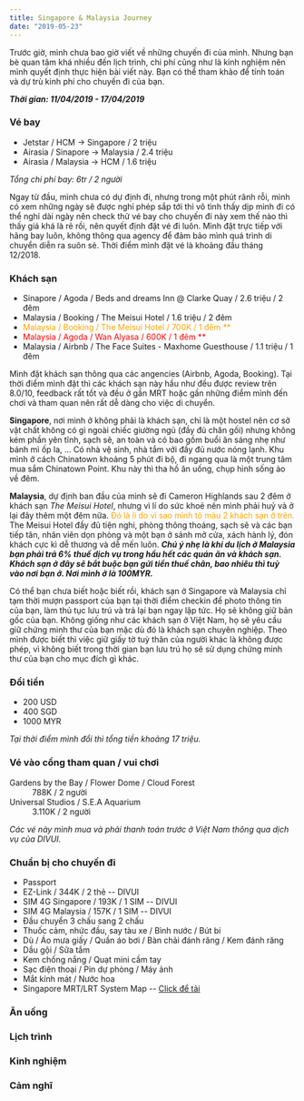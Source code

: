 ```yaml
---
title: Singapore & Malaysia Journey
date: "2019-05-23"
---
```

Trước giờ, mình chưa bao giờ viết về những chuyến đi của mình. Nhưng bạn bè quan tâm khá nhiều đến lịch trình, chi phí cũng như là kinh nghiệm nên mình quyết định thực hiện bài viết này. Bạn có thể tham khảo để tính toán và dự trù kinh phí cho chuyến đi của bạn.

***Thời gian: 11/04/2019 - 17/04/2019***

### Vé bay
* Jetstar / HCM → Singapore / 2 triệu
* Airasia / Sinapore → Malaysia / 2.4 triệu
* Airasia / Malaysia → HCM / 1.6 triệu

*Tổng chi phí bay: 6tr / 2 người*

Ngay từ đầu, mình chưa có dự định đi, nhưng trong một phút rãnh rỗi, mình có xem những ngày sẽ được nghỉ phép sắp tới thì vô tình thấy dịp mình đi có thể nghỉ dài ngày nên check thử vé bay cho chuyến đi này xem thế nào thì thấy giá khá là rẻ rồi, nên quyết định đặt vé đi luôn. Mình đặt trực tiếp với hãng bay luôn, không thông qua agency để đảm bảo mình quá trình di chuyển diễn ra suôn sẻ. Thời điểm mình đặt vé là khoảng đầu tháng 12/2018.

### Khách sạn
* Sinapore / Agoda / Beds and dreams Inn @ Clarke Quay / 2.6 triệu / 2 đêm
* Malaysia / Booking / The Meisui Hotel / 1.6 triệu / 2 đêm
* <span style="color:orange">Malaysia / Booking / The Meisui Hotel / 700K / 1 đêm **</span>
* <span style="color:red">Malaysia / Agoda / Wan Alyasa / 600K / 1 đêm **</span>
* Malaysia / Airbnb / The Face Suites - Maxhome Guesthouse / 1.1 triệu / 1 đêm

Mình đặt khách sạn thông qua các angencies (Airbnb, Agoda, Booking). Tại thời điểm mình đặt thì các khách sạn này hầu như đều được review trên 8.0/10, feedback rất tốt và đều ở gần MRT hoặc gần những điểm mình đến chơi và tham quan nên rất dễ dàng cho việc di chuyển.

**Singapore**, nơi mình ở không phải là khách sạn, chỉ là một hostel nên cơ sở vật chất không có gì ngoài chiếc giường ngủ (đầy đủ chăn gối) nhưng không kém phần yên tĩnh, sạch sẽ, an toàn và có bao gồm buổi ăn sáng nhẹ như bánh mì ốp la, ... Có nhà vệ sinh, nhà tắm với đầy đủ nước nóng lạnh. Khu mình ở cách Chinatown khoảng 5 phút đi bộ, đi ngang qua là một trung tâm mua sắm Chinatown Point. Khu này thì tha hồ ăn uống, chụp hình sống ảo về đêm.

**Malaysia**, dự định ban đầu của mình sẽ đi Cameron Highlands sau 2 đêm ở khách sạn *The Meisui Hotel*, nhưng vì lí do sức khoẻ nên mình phải huỷ và ở lại đây thêm một đêm nữa. <span style="color:orange">Đó là lí do vì sao mình tô màu 2 khách sạn ở trên.</span> The Meisui Hotel đầy đủ tiện nghi, phòng thông thoáng, sạch sẽ và các bạn tiếp tân, nhân viên dọn phòng và một bạn ở sảnh mở cửa, xách hành lý, đón khách cực kì dễ thương và dễ mến luôn. ***Chú ý nhẹ là khi du lịch ở Malaysia bạn phải trả 6% thuế dịch vụ trong hầu hết các quán ăn và khách sạn. Khách sạn ở đây sẽ bắt buộc bạn gửi tiền thuế chân, bao nhiêu thì tuỳ vào nơi bạn ở. Nơi mình ở là 100MYR.***

Có thể bạn chưa biết hoặc biết rồi, khách sạn ở Singapore và Malaysia chỉ tạm thời mượn passport của bạn tại thời điểm checkin để photo thông tin của bạn, làm thủ tục lưu trú và trả lại bạn ngay lập tức. Họ sẽ không giữ bản gốc của bạn. Không giống như các khách sạn ở Việt Nam, họ sẽ yêu cầu giữ chứng minh thư của bạn mặc dù đó là khách sạn chuyên nghiệp. Theo mình được biết thì việc giữ giấy tờ tuỳ thân của người khác là không được phép, vì không biết trong thời gian bạn lưu trú họ sẽ sử dụng chứng minh thư của bạn cho mục đích gì khác.


### Đổi tiền
* 200 USD
* 400 SGD
* 1000 MYR

*Tại thời điểm mình đổi thì tổng tiền khoảng 17 triệu.*

### Vé vào cổng tham quan / vui chơi
<dl>
  <dt>Gardens by the Bay / Flower Dome / Cloud Forest</dt>
  <dd>788K / 2 người</dd>

  <dt>Universal Studios / S.E.A Aquarium</dt>
  <dd>3.110K / 2 người</dd>
</dl>

*Các vé này mình mua và phải thanh toán trước ở Việt Nam thông qua dịch vụ của DIVUI.*

### Chuẩn bị cho chuyến đi
* Passport
* EZ-Link / 344K / 2 thẻ -- DIVUI
* SIM 4G Singapore / 193K / 1 SIM -- DIVUI
* SIM 4G Malaysia / 157K / 1 SIM -- DIVUI
* Đầu chuyển 3 chấu sang 2 chấu
* Thuốc cảm, nhức đầu, say tàu xe / Bình nước / Bút bi
* Dù / Áo mưa giấy / Quần áo bơi / Bàn chải đánh răng / Kem đánh răng
* Dầu gội / Sữa tắm
* Kem chống nắng / Quạt mini cầm tay
* Sạc điện thoại / Pin dự phòng / Máy ảnh
* Mắt kính mát / Nước hoa
* Singapore MRT/LRT System Map -- <a href="https://www.transitlink.com.sg/images/eguide/mrt_sys_map_3.jpg" target="_blank">Click để tải</a>

### Ăn uống
### Lịch trình
### Kinh nghiệm
### Cảm nghĩ
